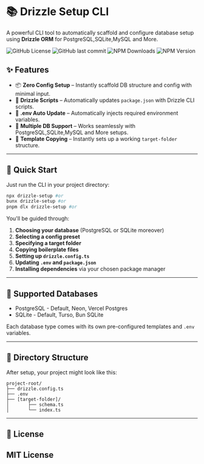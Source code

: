 # 📚 Drizzle Setup CLI

A powerful CLI tool to automatically scaffold and configure database setup using **Drizzle ORM** for PostgreSQL,SQLite,MySQL and More.

![GitHub License](https://img.shields.io/github/license/devgauravjatt/drizzle-setup?logo=github)
![GitHub last commit](https://img.shields.io/github/last-commit/devgauravjatt/drizzle-setup?logo=git)
![NPM Downloads](https://img.shields.io/npm/dw/drizzle-setup?logo=npm&color=%23f75352)
![NPM Version](https://img.shields.io/npm/v/drizzle-setup?logo=npm&color=%23f75352)

## ✨ Features

- 📦 **Zero Config Setup** – Instantly scaffold DB structure and config with minimal input.
- 📜 **Drizzle Scripts** – Automatically updates `package.json` with Drizzle CLI scripts.
- 🔧 **.env Auto Update** – Automatically injects required environment variables.
- 🧩 **Multiple DB Support** – Works seamlessly with PostgreSQL,SQLite,MySQL and More setups.
- 📁 **Template Copying** – Instantly sets up a working `target-folder` structure.

---

## 🚀 Quick Start

Just run the CLI in your project directory:

```bash
npx drizzle-setup #or
bunx drizzle-setup #or
pnpm dlx drizzle-setup #or
```

You'll be guided through:

1. **Choosing your database** (PostgreSQL or SQLite moreover)
2. **Selecting a config preset**
3. **Specifying a target folder**
4. **Copying boilerplate files**
5. **Setting up `drizzle.config.ts`**
6. **Updating `.env` and `package.json`**
7. **Installing dependencies** via your chosen package manager

---

## 🧪 Supported Databases

- PostgreSQL - Default, Neon, Vercel Postgres
- SQLite - Default, Turso, Bun SQLite

Each database type comes with its own pre-configured templates and `.env` variables.

---

## 🧱 Directory Structure

After setup, your project might look like this:

```
project-root/
├── drizzle.config.ts
├── .env
├── [target-folder]/
│       ├── schema.ts
│       └── index.ts
```

---

## 📄 License

## MIT License

